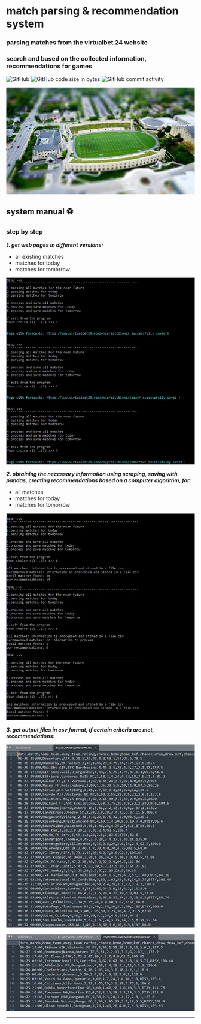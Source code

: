 # match parsing & recommendation system
### parsing matches from the virtualbet 24 website 
### search and based on the collected information, recommendations for games

![GitHub](https://img.shields.io/github/license/Alba3k/football-match-parser?style=for-the-badge)
![GitHub code size in bytes](https://img.shields.io/github/languages/code-size/Alba3k/football-match-parser?style=for-the-badge)
![GitHub commit activity](https://img.shields.io/github/commit-activity/w/Alba3k/football-match-parser?style=for-the-badge)

<kbd><img src="img/pexels_396300.jpg" /></kbd>

## system manual :soccer:
### step by step

***1. get web pages in different versions:***
- all existing matches
- matches for today
- matches for tomorrow

<kbd><img src="img/step1-2-3.jpg" /></kbd>

***2. obtaining the necessary information using scraping, saving with pandas, 
creating recommendations based on a computer algorithm, for:***
- all matches
- matches for today
- matches for tomorrow

<kbd><img src="img/step4-5-6.jpg" /></kbd>

***3. get output files in csv format, if certain criteria are met, recommendations:***

<kbd><img src="img/result.jpg" /></kbd>

<kbd><img src="img/rec_result.jpg" /></kbd>

***
